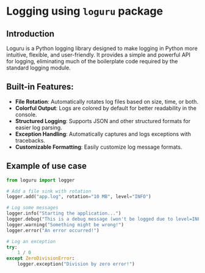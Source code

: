 # Logging using `loguru` package

## Introduction

Loguru is a Python logging library designed to make logging in Python more intuitive, flexible, and user-friendly. It provides a simple and powerful API for logging, eliminating much of the boilerplate code required by the standard logging module.

## Built-in Features:

- **File Rotation**: Automatically rotates log files based on size, time, or both.
- **Colorful Output**: Logs are colored by default for better readability in the console.
- **Structured Logging**: Supports JSON and other structured formats for easier log parsing.
- **Exception Handling**: Automatically captures and logs exceptions with tracebacks.
- **Customizable Formatting**: Easily customize log message formats.

## Example of use case

```python
from loguru import logger

# Add a file sink with rotation
logger.add("app.log", rotation="10 MB", level="INFO")

# Log some messages
logger.info("Starting the application...")
logger.debug("This is a debug message (won't be logged due to level=INFO)")
logger.warning("Something might be wrong!")
logger.error("An error occurred!")

# Log an exception
try:
    1 / 0
except ZeroDivisionError:
    logger.exception("Division by zero error!")
```
